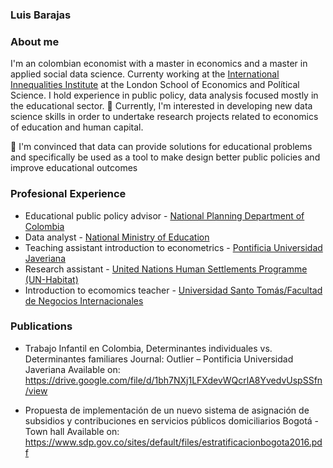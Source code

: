 ### Luis Barajas

<!--
**LuchoBarajas/LuchoBarajas** is a ✨ _special_ ✨ repository because its `README.md` (this file) appears on your GitHub profile.

Here are some ideas to get you started:

- 🔭 I’m currently working on ...
- 🌱 I’m currently learning ...
- 👯 I’m looking to collaborate on ...
- 🤔 I’m looking for help with ...
- 💬 Ask me about ...
- 📫 How to reach me: ...
- 😄 Pronouns: ...
- ⚡ Fun fact: ...
-->

### About me

I'm an colombian economist with a master in economics and a master in applied social data science. Currenty working at the [International Innequalities Institute](https://www.lse.ac.uk/international-inequalities) at the London School of Economics and Polítical Science. I hold experience in public policy, data analysis focused mostly in the educational sector.
📘 Currently, I'm interested in developing new data science skills in order to undertake research projects related to economics of education and human capital.

🧐 I'm convinced that data can provide solutions for educational problems and specifically be used as a tool to make design better public policies and improve educational outcomes 

### Profesional Experience

- Educational public policy advisor - [National Planning Department of Colombia](https://www.dnp.gov.co)
- Data analyst - [National Ministry of Education](https://www.mineducacion.gov.co/portal/)
- Teaching assistant introduction to econometrics - [Pontificia Universidad Javeriana](https://www.javeriana.edu.co/inicio)
- Research assistant - [United Nations Human Settlements Programme (UN-Habitat)](https://unhabitat.org)
- Introduction to ecomomics teacher - [Universidad Santo Tomás/Facultad de Negocios Internacionales](https://usantotomas.edu.co/negociosinternacionales)

### Publications

- Trabajo Infantil en Colombia, Determinantes individuales vs. Determinantes familiares Journal: Outlier – Pontificia Universidad Javeriana
Available on: https://drive.google.com/file/d/1bh7NXj1LFXdevWQcrlA8YvedvUspSSfn/view

- Propuesta de implementación de un nuevo sistema de asignación de subsidios y contribuciones en servicios públicos domiciliarios Bogotá - Town hall
Available on: https://www.sdp.gov.co/sites/default/files/estratificacionbogota2016.pdf

